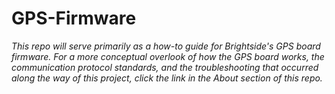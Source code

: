 # GPS-Firmware

_This repo will serve primarily as a how-to guide for Brightside's GPS board firmware. For a more conceptual overlook of how the GPS board works, the communication protocol standards, and the troubleshooting that occurred along the way of this project, click the link in the About section of this repo._
